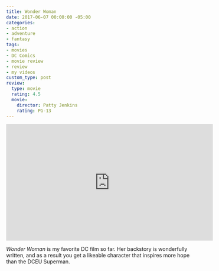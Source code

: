 ```yaml
---
title: Wonder Woman
date: 2017-06-07 00:00:00 -05:00
categories:
- action
- adventure
- fantasy
tags:
- movies
- DC Comics
- movie review
- review
- my videos
custom_type: post
review:
  type: movie
  rating: 4.5
  movie:
    director: Patty Jenkins
    rating: PG-13
---
```


<div class="iframe-container">
<iframe width="560" height="315" src="https://www.youtube-nocookie.com/embed/bnoh3F5cl8w?rel=0" frameborder="0" gesture="media" allow="encrypted-media" allowfullscreen></iframe>
</div>

*Wonder Woman* is my favorite DC film so far. Her backstory is wonderfully written, and as a result you get a likeable character that inspires more hope than the DCEU Superman.
